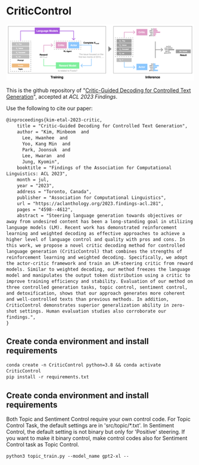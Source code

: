 # CriticControl

![alt text](Overview.png "Main Figure")

This is the github repository of "[Critic-Guided Decoding for Controlled Text Generation](https://aclanthology.org/2023.findings-acl.281/)", accepted at *ACL 2023 Findings*.

Use the following to cite our paper:

```
@inproceedings{kim-etal-2023-critic,
    title = "Critic-Guided Decoding for Controlled Text Generation",
    author = "Kim, Minbeom  and
      Lee, Hwanhee  and
      Yoo, Kang Min  and
      Park, Joonsuk  and
      Lee, Hwaran  and
      Jung, Kyomin",
    booktitle = "Findings of the Association for Computational Linguistics: ACL 2023",
    month = jul,
    year = "2023",
    address = "Toronto, Canada",
    publisher = "Association for Computational Linguistics",
    url = "https://aclanthology.org/2023.findings-acl.281",
    pages = "4598--4612",
    abstract = "Steering language generation towards objectives or away from undesired content has been a long-standing goal in utilizing language models (LM). Recent work has demonstrated reinforcement learning and weighted decoding as effective approaches to achieve a higher level of language control and quality with pros and cons. In this work, we propose a novel critic decoding method for controlled language generation (CriticControl) that combines the strengths of reinforcement learning and weighted decoding. Specifically, we adopt the actor-critic framework and train an LM-steering critic from reward models. Similar to weighted decoding, our method freezes the language model and manipulates the output token distribution using a critic to improve training efficiency and stability. Evaluation of our method on three controlled generation tasks, topic control, sentiment control, and detoxification, shows that our approach generates more coherent and well-controlled texts than previous methods. In addition, CriticControl demonstrates superior generalization ability in zero-shot settings. Human evaluation studies also corroborate our findings.",
}
```

## Create conda environment and install requirements
```
conda create -n CriticControl python=3.8 && conda activate CriticControl
pip install -r requirements.txt
```

## Create conda environment and install requirements
Both Topic and Sentiment Control require your own control code. For Topic Control Task, the default settings are in 'src/topic/*.txt'. In Sentiment Control, the default setting is not binary but only for 'Positive' steering. If you want to make it binary control, make control codes also for Sentiment Control task as Topic Control.

```
python3 topic_train.py --model_name gpt2-xl --
```
